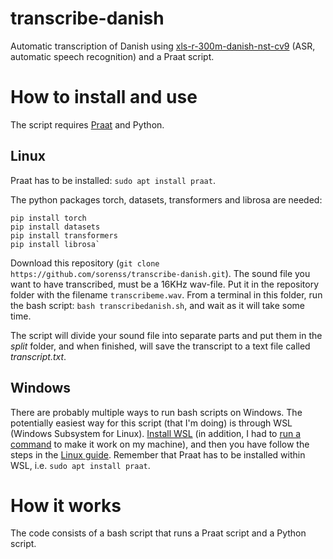 # transcribe-danish

Automatic transcription of Danish using [xls-r-300m-danish-nst-cv9](https://huggingface.co/chcaa/xls-r-300m-danish-nst-cv9/discussions) (ASR, automatic speech recognition) and a Praat script.

# How to install and use

The script requires [Praat](https://www.fon.hum.uva.nl/praat/) and Python.

## Linux

Praat has to be installed: `sudo apt install praat`.

The python packages torch, datasets, transformers and librosa are needed:

	pip install torch
	pip install datasets
	pip install transformers
	pip install librosa`

Download this repository (`git clone https://github.com/sorenss/transcribe-danish.git`). The sound file you want to have transcribed, must be a 16KHz wav-file. Put it in the repository folder with the filename `transcribeme.wav`. From a terminal in this folder, run the bash script: `bash transcribedanish.sh`, and wait as it will take some time.

The script will divide your sound file into separate parts and put them in the *split* folder, and when finished, will save the transcript to a text file called *transcript.txt*.

## Windows

There are probably multiple ways to run bash scripts on Windows. The potentially easiest way for this script (that I'm doing) is through WSL (Windows Subsystem for Linux). [Install WSL](https://learn.microsoft.com/en-us/windows/wsl/install) (in addition, I had to [run a command](https://github.com/microsoft/WSL/issues/5256#issuecomment-1221323804) to make it work on my machine), and then you have follow the steps in the [Linux guide](#Linux). Remember that Praat has to be installed within WSL, i.e. `sudo apt install praat`.

# How it works

The code consists of a bash script that runs a Praat script and a Python script.
